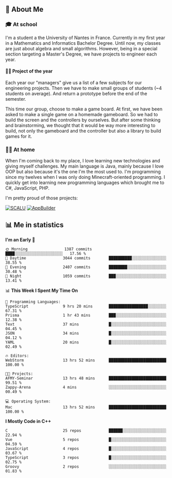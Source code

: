 ## 👀 About Me

### 🎓 At school

I'm a student a the University of Nantes in France. Currently in my first year in a Mathematics and Informatics Bachelor Degree. Until now, my classes are just about algebra and small algorithms. However, being in a special section targeting a Master's Degree, we have projects to engineer each year. 

#### 🔧🔬 Project of the year

Each year our "managers" give us a list of a few subjects for our engineering projects. Then we have to make small groups of students (~4 students on average). And return a prototype before the end of the semester.

This time our group, choose to make a game board. At first, we have been asked to make a single game on a homemade gameboard. So we had to build the screen and the controllers by ourselves. 
But after some thinking and brainstorming, we thought that it would be way more interesting to build, not only the gameboard and the controller but also a library to build games for it.

### 👨‍💻 At home

When I'm coming back to my place, I love learning new technologies and giving myself challenges. My main language is Java, mainly because I love OOP but also because it's the one I'm the most used to. I'm programming since my twelves when I was only doing Minecraft-oriented programming.  I quickly get into learning new programming languages which brought me to C#, JavaScript, PHP. 

I'm pretty proud of those projects:

[![SCALU](https://github-readme-stats.vercel.app/api/pin?username=renardfute&repo=SCALU)](https://github.com/renardfute/scalu)
[![AppBuilder](https://github-readme-stats.vercel.app/api/pin?username=pulsedev2&repo=AppBuilder)](https://github.com/pulsedev2/AppBuilder)

## 📊 Me in statistics
<!--START_SECTION:waka-->
**I'm an Early 🐤** 

```text
🌞 Morning                1387 commits        ████░░░░░░░░░░░░░░░░░░░░░   17.56 % 
🌆 Daytime                3044 commits        ██████████░░░░░░░░░░░░░░░   38.55 % 
🌃 Evening                2407 commits        ████████░░░░░░░░░░░░░░░░░   30.48 % 
🌙 Night                  1059 commits        ███░░░░░░░░░░░░░░░░░░░░░░   13.41 % 
```


📊 **This Week I Spent My Time On** 

```text
💬 Programming Languages: 
TypeScript               9 hrs 20 mins       █████████████████░░░░░░░░   67.31 % 
Prisma                   1 hr 43 mins        ███░░░░░░░░░░░░░░░░░░░░░░   12.38 % 
Text                     37 mins             █░░░░░░░░░░░░░░░░░░░░░░░░   04.45 % 
JSON                     34 mins             █░░░░░░░░░░░░░░░░░░░░░░░░   04.12 % 
YAML                     20 mins             █░░░░░░░░░░░░░░░░░░░░░░░░   02.49 % 

🔥 Editors: 
WebStorm                 13 hrs 52 mins      █████████████████████████   100.00 % 

🐱‍💻 Projects: 
AFMY-Seminar             13 hrs 48 mins      █████████████████████████   99.51 % 
Zappy-Arena              4 mins              ░░░░░░░░░░░░░░░░░░░░░░░░░   00.49 % 

💻 Operating System: 
Mac                      13 hrs 52 mins      █████████████████████████   100.00 % 
```

**I Mostly Code in C++** 

```text
C                        25 repos            ██████░░░░░░░░░░░░░░░░░░░   22.94 % 
Vue                      5 repos             █░░░░░░░░░░░░░░░░░░░░░░░░   04.59 % 
JavaScript               4 repos             █░░░░░░░░░░░░░░░░░░░░░░░░   03.67 % 
TypeScript               3 repos             █░░░░░░░░░░░░░░░░░░░░░░░░   02.75 % 
Groovy                   2 repos             ░░░░░░░░░░░░░░░░░░░░░░░░░   01.83 % 
```




<!--END_SECTION:waka-->
